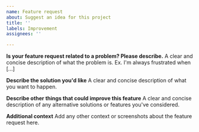 ```yaml
---
name: Feature request
about: Suggest an idea for this project
title: ''
labels: Improvement
assignees: ''

---
```


**Is your feature request related to a problem? Please describe.**
A clear and concise description of what the problem is. Ex. I'm always frustrated when [...]

**Describe the solution you'd like**
A clear and concise description of what you want to happen.

**Describe other things that could improve this feature**
A clear and concise description of any alternative solutions or features you've considered.

**Additional context**
Add any other context or screenshots about the feature request here.
